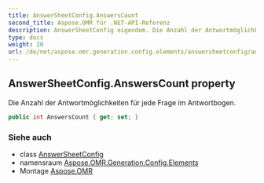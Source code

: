 ```yaml
---
title: AnswerSheetConfig.AnswersCount
second_title: Aspose.OMR für .NET-API-Referenz
description: AnswerSheetConfig eigendom. Die Anzahl der Antwortmöglichkeiten für jede Frage im Antwortbogen.
type: docs
weight: 20
url: /de/net/aspose.omr.generation.config.elements/answersheetconfig/answerscount/
---
```

## AnswerSheetConfig.AnswersCount property

Die Anzahl der Antwortmöglichkeiten für jede Frage im Antwortbogen.

```csharp
public int AnswersCount { get; set; }
```

### Siehe auch

* class [AnswerSheetConfig](../)
* namensraum [Aspose.OMR.Generation.Config.Elements](../../answersheetconfig/)
* Montage [Aspose.OMR](../../../)


